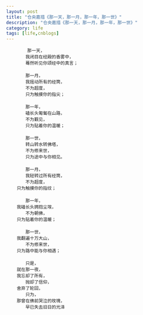 ```yaml
---
layout: post
title: "仓央嘉措《那一天，那一月，那一年，那一世》"
description: "仓央嘉措《那一天，那一月，那一年，那一世》"
category: life
tags: [life,cnblogs]
---
```

			那一天， 
        　　我闭目在经殿的香雾中， 
        　　蓦然听见你颂经中的真言； 
        　　
        　　那一月， 
        　　我摇动所有的经筒， 
        　　不为超度， 
        　　只为触摸你的指尖； 
        　　
        　　那一年， 
        　　磕长头匍匐在山路， 
        　　不为觐见， 
        　　只为贴着你的温暖； 
        　　
        　　那一世， 
        　　转山转水转佛塔， 
        　　不为修来世， 
        　　只为途中与你相见。 
        　　
        　　那一月， 
        　　我轻转过所有经筒， 
        　　不为超度，
        只为触摸你的指纹； 
        　　
        　　那一年，
        我磕长头拥抱尘埃， 
        　　不为朝佛，
        只为贴着你的温暖； 
        　　
        　　那一世，
        我翻遍十万大山， 
        　　不为修来世，
        只为路中能与你相遇； 
        　　
        　　只是，
        就在那一夜，
        我忘却了所有， 
        　　抛却了信仰，
        舍弃了轮回， 
        　　只为，
        那曾在佛前哭泣的玫瑰， 
        　　早已失去旧日的光泽
